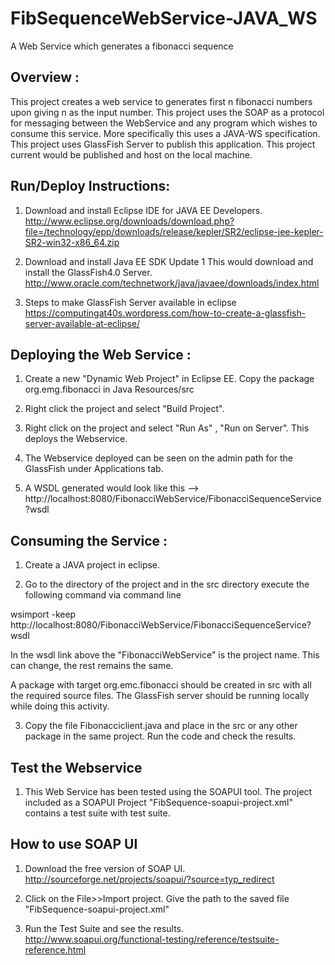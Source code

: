 # FibSequenceWebService-JAVA_WS
A Web Service which generates a fibonacci sequence

Overview :
--------------
This project creates a web service to generates first n fibonacci numbers upon giving
n as the input number. This project uses the SOAP as a protocol for messaging
between the WebService and any program which wishes to consume this service. More 
specifically this uses a JAVA-WS specification. This project uses GlassFish
Server to publish this application. This project current would be published and
host on the local machine.

Run/Deploy Instructions:
-----------------------------
1) Download and install Eclipse IDE for JAVA EE Developers.
http://www.eclipse.org/downloads/download.php?file=/technology/epp/downloads/release/kepler/SR2/eclipse-jee-kepler-SR2-win32-x86_64.zip

2) Download and install Java EE SDK Update 1
This would download and install the GlassFish4.0 Server.
http://www.oracle.com/technetwork/java/javaee/downloads/index.html

3) Steps to make GlassFish Server available in eclipse
https://computingat40s.wordpress.com/how-to-create-a-glassfish-server-available-at-eclipse/

Deploying the Web Service :
-------------------------------
1) Create a new "Dynamic Web Project" in Eclipse EE. Copy the package org.emg.fibonacci
in Java Resources/src

2) Right click the project and select "Build Project".

3) Right click on the project and select "Run As" , "Run on Server". This deploys
the Webservice.

4) The Webservice deployed can be seen on the admin path for the GlassFish under
Applications tab.

5) A WSDL generated would look like this --> http://localhost:8080/FibonacciWebService/FibonacciSequenceService?wsdl

Consuming the Service :
--------------------------------
1) Create a JAVA project in eclipse.

2) Go to the directory of the project and in the src directory execute the following command
via command line

wsimport -keep http://localhost:8080/FibonacciWebService/FibonacciSequenceService?wsdl

In the wsdl link above the "FibonacciWebService" is the project name. This can change, the rest remains the same.

A package with target org.emc.fibonacci should be created in src with all the required
source files. The GlassFish server should be running locally while doing this activity.

3) Copy the file Fibonacciclient.java and place in the src or any other package in the same project.
Run the code and check the results.

Test the Webservice
--------------------------------
1) This Web Service has been tested using the SOAPUI tool. The project included as 
a SOAPUI Project "FibSequence-soapui-project.xml" contains a test suite with test suite.

How to use SOAP UI
--------------------------------
1) Download the free version of SOAP UI.
http://sourceforge.net/projects/soapui/?source=typ_redirect

2) Click on the File>>Import project. Give the path to the saved file "FibSequence-soapui-project.xml"

3) Run the Test Suite and see the results.
http://www.soapui.org/functional-testing/reference/testsuite-reference.html
